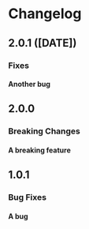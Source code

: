 # Changelog

## 2.0.1 ([DATE])

### Fixes

#### Another bug

## 2.0.0

### Breaking Changes

#### A breaking feature

## 1.0.1

### Bug Fixes

#### A bug
